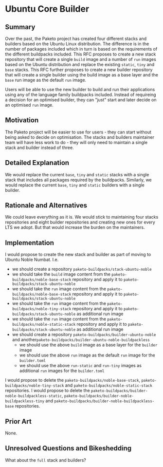 # Ubuntu Core Builder

## Summary

Over the past, the Paketo project has created four different stacks and builders based on the Ubuntu Linux distribution. The difference is in the number of packages included which in turn is based on the requirements of the different buildpacks included.
This RFC proposes to create a new stack repository that will create a single `build` image and a number of `run` images based on the Ubuntu distribution and replace the existing `static`, `tiny` and `base` stacks.
This RFC further proposes to create a new builder repository that will create a single builder using the build image as a base layer and the `base` run image as the default `run` image.

Users will be able to use the new builder to build and run their applications using any of the language family buildpacks included. Instead of requireing a decision for an optimised builder, they can "just" start and later decide on an optimised `run` image.

## Motivation

The Paketo project will be easier to use for users - they can start without being asked to decide on optimisation.
The stacks and builders maintainer team will have less work to do - they will only need to maintain a single stack and builder instead of three.

## Detailed Explanation

We would replace the current `base`, `tiny` and `static` stacks with a single stack that includes all packages required by the buildpacks. Similarly, we would replace the current `base`, `tiny` and `static` builders with a single builder.

## Rationale and Alternatives

We could leave everything as it is. We would stick to maintaining four stacks repositories and eight builder repositories and creating new ones for every LTS we adopt. But that would increase the burden on the maintainers.

## Implementation

I would propose to create the new stack and builder as part of moving to Ubuntu Noble Numbat. I.e. 
- we should create a repository `paketo-buildpacks/stack-ubuntu-noble`
- we should take the `build` image content from the `paketo-buildpacks/noble-base-stack` repository and apply it to `paketo-buildpacks/stack-ubuntu-noble`
- we should take the `run` image content from the `paketo-buildpacks/noble-base-stack` repository and apply it to `paketo-buildpacks/stack-ubuntu-noble`
- we should take the `run` image content from the `paketo-buildpacks/noble-tiny-stack` repository and apply it to `paketo-buildpacks/stack-ubuntu-noble` as additional run image
- we should take the `run` image content from the `paketo-buildpacks/noble-static-stack` repository and apply it to `paketo-buildpacks/stack-ubuntu-noble` as additional run image
- we should create a repository `paketo-buildpacks/builder-ubuntu-noble` and another`paketo-buildpacks/builder-ubuntu-noble-buildpackless`
    - we should use the above `build` image as a base layer for the `builder` image
    - we should use the above `run` image as the default `run` image for the `builder.toml`
    - we should use the above `run-static` and `run-tiny` images as additional `run` images for the `builder.toml`

I would propose to delete the `paketo-buildpacks/noble-base-stack`, `paketo-buildpacks/noble-tiny-stack` and `paketo-buildpacks/noble-static-stack` repositories.
I would propose to delete the `paketo-buildpacks/builder-noble-buildpackless-static`, `paketo-buildpacks/builder-noble-buildpackless-tiny` and `paketo-buildpacks/builder-noble-buildpackless-base` repositories.

## Prior Art

None.

## Unresolved Questions and Bikeshedding

What about the `full` stack and builders?
